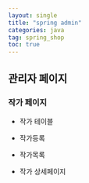 ```yaml
---
layout: single
title: "spring admin"
categories: java
tag: spring_shop
toc: true
---
```


## 관리자 페이지


### 작가 페이지

- 작가 테이블

- 작가등록

- 작가목록

- 작가 상세페이지

